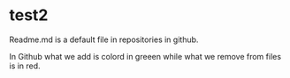# test2


Readme.md is a default file in repositories in github.


In Github what we add is colord in greeen while what we remove from files is in red.